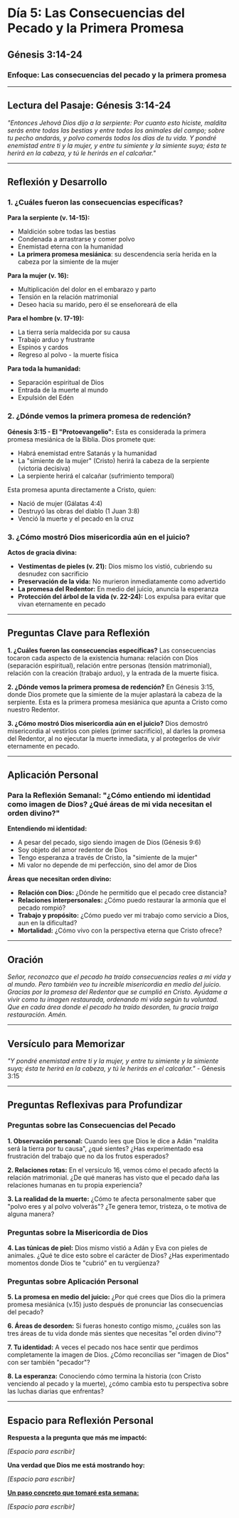 # Día 5: Las Consecuencias del Pecado y la Primera Promesa

## Génesis 3:14-24

### Enfoque: Las consecuencias del pecado y la primera promesa

---

## Lectura del Pasaje: Génesis 3:14-24

*"Entonces Jehová Dios dijo a la serpiente: Por cuanto esto hiciste, maldita serás entre todas las bestias y entre todos los animales del campo; sobre tu pecho andarás, y polvo comerás todos los días de tu vida. Y pondré enemistad entre ti y la mujer, y entre tu simiente y la simiente suya; ésta te herirá en la cabeza, y tú le herirás en el calcañar."*

---

## Reflexión y Desarrollo

### 1. ¿Cuáles fueron las consecuencias específicas?

**Para la serpiente (v. 14-15):**

- Maldición sobre todas las bestias
- Condenada a arrastrarse y comer polvo
- Enemistad eterna con la humanidad
- **La primera promesa mesiánica**: su descendencia sería herida en la cabeza por la simiente de la mujer

**Para la mujer (v. 16):**

- Multiplicación del dolor en el embarazo y parto
- Tensión en la relación matrimonial
- Deseo hacia su marido, pero él se enseñoreará de ella

**Para el hombre (v. 17-19):**

- La tierra sería maldecida por su causa
- Trabajo arduo y frustrante
- Espinos y cardos
- Regreso al polvo - la muerte física

**Para toda la humanidad:**

- Separación espiritual de Dios
- Entrada de la muerte al mundo
- Expulsión del Edén

### 2. ¿Dónde vemos la primera promesa de redención?

**Génesis 3:15 - El "Protoevangelio":**
Esta es considerada la primera promesa mesiánica de la Biblia. Dios promete que:

- Habrá enemistad entre Satanás y la humanidad
- La "simiente de la mujer" (Cristo) herirá la cabeza de la serpiente (victoria decisiva)
- La serpiente herirá el calcañar (sufrimiento temporal)

Esta promesa apunta directamente a Cristo, quien:

- Nació de mujer (Gálatas 4:4)
- Destruyó las obras del diablo (1 Juan 3:8)
- Venció la muerte y el pecado en la cruz

### 3. ¿Cómo mostró Dios misericordia aún en el juicio?

**Actos de gracia divina:**

- **Vestimentas de pieles (v. 21):** Dios mismo los vistió, cubriendo su desnudez con sacrificio
- **Preservación de la vida:** No murieron inmediatamente como advertido
- **La promesa del Redentor:** En medio del juicio, anuncia la esperanza
- **Protección del árbol de la vida (v. 22-24):** Los expulsa para evitar que vivan eternamente en pecado

---

## Preguntas Clave para Reflexión

**1. ¿Cuáles fueron las consecuencias específicas?**
Las consecuencias tocaron cada aspecto de la existencia humana: relación con Dios (separación espiritual), relación entre personas (tensión matrimonial), relación con la creación (trabajo arduo), y la entrada de la muerte física.

**2. ¿Dónde vemos la primera promesa de redención?**
En Génesis 3:15, donde Dios promete que la simiente de la mujer aplastará la cabeza de la serpiente. Esta es la primera promesa mesiánica que apunta a Cristo como nuestro Redentor.

**3. ¿Cómo mostró Dios misericordia aún en el juicio?**
Dios demostró misericordia al vestirlos con pieles (primer sacrificio), al darles la promesa del Redentor, al no ejecutar la muerte inmediata, y al protegerlos de vivir eternamente en pecado.

---

## Aplicación Personal

### Para la Reflexión Semanal: "¿Cómo entiendo mi identidad como imagen de Dios? ¿Qué áreas de mi vida necesitan el orden divino?"

**Entendiendo mi identidad:**

- A pesar del pecado, sigo siendo imagen de Dios (Génesis 9:6)
- Soy objeto del amor redentor de Dios
- Tengo esperanza a través de Cristo, la "simiente de la mujer"
- Mi valor no depende de mi perfección, sino del amor de Dios

**Áreas que necesitan orden divino:**

- **Relación con Dios:** ¿Dónde he permitido que el pecado cree distancia?
- **Relaciones interpersonales:** ¿Cómo puedo restaurar la armonía que el pecado rompió?
- **Trabajo y propósito:** ¿Cómo puedo ver mi trabajo como servicio a Dios, aun en la dificultad?
- **Mortalidad:** ¿Cómo vivo con la perspectiva eterna que Cristo ofrece?

---

## Oración

*Señor, reconozco que el pecado ha traído consecuencias reales a mi vida y al mundo. Pero también veo tu increíble misericordia en medio del juicio. Gracias por la promesa del Redentor que se cumplió en Cristo. Ayúdame a vivir como tu imagen restaurada, ordenando mi vida según tu voluntad. Que en cada área donde el pecado ha traído desorden, tu gracia traiga restauración. Amén.*

---

## Versículo para Memorizar

*"Y pondré enemistad entre ti y la mujer, y entre tu simiente y la simiente suya; ésta te herirá en la cabeza, y tú le herirás en el calcañar."* - Génesis 3:15

---

## Preguntas Reflexivas para Profundizar

### Preguntas sobre las Consecuencias del Pecado

**1. Observación personal:** Cuando lees que Dios le dice a Adán "maldita será la tierra por tu causa", ¿qué sientes? ¿Has experimentado esa frustración del trabajo que no da los frutos esperados?

**2. Relaciones rotas:** En el versículo 16, vemos cómo el pecado afectó la relación matrimonial. ¿De qué maneras has visto que el pecado daña las relaciones humanas en tu propia experiencia?

**3. La realidad de la muerte:** ¿Cómo te afecta personalmente saber que "polvo eres y al polvo volverás"? ¿Te genera temor, tristeza, o te motiva de alguna manera?

### Preguntas sobre la Misericordia de Dios

**4. Las túnicas de piel:** Dios mismo vistió a Adán y Eva con pieles de animales. ¿Qué te dice esto sobre el carácter de Dios? ¿Has experimentado momentos donde Dios te "cubrió" en tu vergüenza?

### Preguntas sobre Aplicación Personal

**5. La promesa en medio del juicio:** ¿Por qué crees que Dios dio la primera promesa mesiánica (v.15) justo después de pronunciar las consecuencias del pecado?

**6. Áreas de desorden:** Si fueras honesto contigo mismo, ¿cuáles son las tres áreas de tu vida donde más sientes que necesitas "el orden divino"?

**7. Tu identidad:** A veces el pecado nos hace sentir que perdimos completamente la imagen de Dios. ¿Cómo reconcilias ser "imagen de Dios" con ser también "pecador"?

**8. La esperanza:** Conociendo cómo termina la historia (con Cristo venciendo al pecado y la muerte), ¿cómo cambia esto tu perspectiva sobre las luchas diarias que enfrentas?

---

## Espacio para Reflexión Personal

**Respuesta a la pregunta que más me impactó:**

*[Espacio para escribir]*

**Una verdad que Dios me está mostrando hoy:**

*[Espacio para escribir]*

[**Un paso concreto que tomaré esta semana:**](D%C3%ADa%205%20Las%20Consecuencias%20del%20Pecado%20y%20la%20Primera%20Pr%202182b660264e803f8ac1c7a85755f1b2.md)

*[Espacio para escribir]*